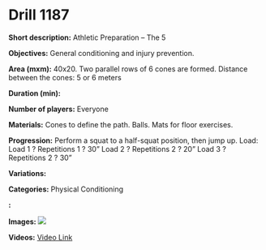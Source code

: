 # Drill 1187

**Short description:**
Athletic Preparation – The 5

**Objectives:**
General conditioning and injury prevention.

**Area (mxm):**
40x20. Two parallel rows of 6 cones are formed. Distance between the cones: 5 or 6 meters

**Duration (min):**


**Number of players:**
Everyone

**Materials:**
Cones to define the path. Balls. Mats for floor exercises.

**Progression:**
Perform a squat to a half-squat position, then jump up. Load: Load 1 ? Repetitions 1 ? 30” Load 2 ? Repetitions 2 ? 20” Load 3 ? Repetitions 2 ? 30”

**Variations:**


**Categories:**
Physical Conditioning

**:**


**Images:**
![](https://www.coachingfutsal.com/\images\b27c41403e569ee7b79a7c28197d5d7e5733f14c0c9f4942b6e65ef7dfbdada985d126518b7e7d09377898d45ae04a624fc7e90c1025b1d7967ff16b241fe14a5342a8a00c136.jpg)

**Videos:**
[Video Link](https://www.youtube.com/embed/YnG-etelNoA)

